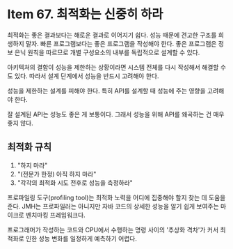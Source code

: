 # Item 67. 최적화는 신중히 하라
최적화는 좋은 결과보다는 해로운 결과로 이어지기 쉽다.
성능 때문에 견고한 구조를 희생하지 말자. 빠른 프로그램보다는 좋은 프로그램을 작성해야 한다. 
좋은 프로그램은 정보 은닉 원칙을 따르므로 개별 구성요소의 내부를 독립적으로 설계할 수 있다.

아키텍처의 결함이 성능을 제한하는 상황이라면 시스템 전체를 다시 작성해서 해결할 수도 있다.
따라서 설계 단계에서 성능을 반드시 고려해야 한다.

성능을 제한하는 설계를 피해야 한다.
특히 API를 설계할 때 성능에 주는 영향을 고려해야 한다.

잘 설계된 API는 성능도 좋은 게 보통이다. 
그래서 성능을 위해 API를 왜곡하는 건 매우 좋지 않다. 

## 최적화 규칙
1. "하지 마라"
2. "(전문가 한정) 아직 하지 마라"
3. "각각의 최적화 시도 전후로 성능을 측정하라" 

프로파일링 도구(profiling tool)는 최적화 노력을 어디에 집중해야 할지 찾는 데 도움을 준다. 
JMH는 프로파일러는 아니지만 자바 코드의 상세한 성능을 알기 쉽게 보여주는 마이크로 벤치마킹 프레임워크다.

프로그래머가 작성하는 코드와 CPU에서 수행하는 명령 사이의 '추상화 격차'가 커서 최적화로 인한 성능 변화를 일정하게 예측하기 어렵다.